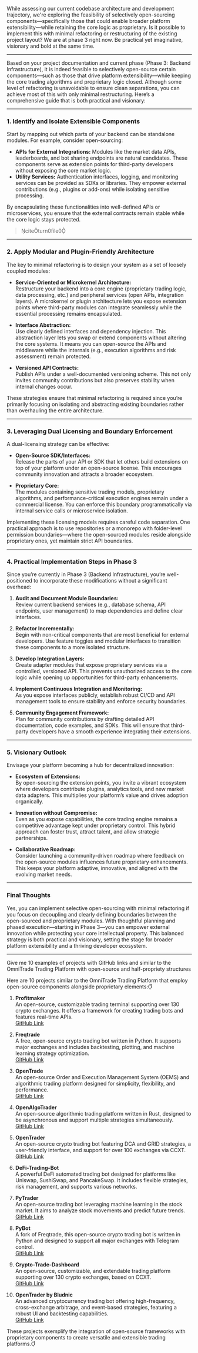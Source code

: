 While assessing our current codebase architecture and development trajectory, we're exploring the feasibility of selectively open-sourcing components—specifically those that could enable broader platform extensibility—while retaining the core logic as proprietary. Is it possible to implement this with minimal refactoring or restructuring of the existing project layout? We are at phase 3 right now.  Be practical yet imaginative, visionary and bold at the same time.

---

Based on your project documentation and current phase (Phase 3: Backend Infrastructure), it is indeed feasible to selectively open-source certain components—such as those that drive platform extensibility—while keeping the core trading algorithms and proprietary logic closed. Although some level of refactoring is unavoidable to ensure clean separations, you can achieve most of this with only minimal restructuring. Here’s a comprehensive guide that is both practical and visionary:

---

### 1. **Identify and Isolate Extensible Components**

Start by mapping out which parts of your backend can be standalone modules. For example, consider open-sourcing:

- **APIs for External Integrations:** Modules like the market data APIs, leaderboards, and bot sharing endpoints are natural candidates. These components serve as extension points for third-party developers without exposing the core market logic.
- **Utility Services:** Authentication interfaces, logging, and monitoring services can be provided as SDKs or libraries. They empower external contributions (e.g., plugins or add-ons) while isolating sensitive processing.

By encapsulating these functionalities into well-defined APIs or microservices, you ensure that the external contracts remain stable while the core logic stays protected.

> citeturn0file0

---

### 2. **Apply Modular and Plugin-Friendly Architecture**

The key to minimal refactoring is to design your system as a set of loosely coupled modules:

- **Service-Oriented or Microkernel Architecture:**  
  Restructure your backend into a core engine (proprietary trading logic, data processing, etc.) and peripheral services (open APIs, integration layers). A microkernel or plugin architecture lets you expose extension points where third-party modules can integrate seamlessly while the essential processing remains encapsulated.

- **Interface Abstraction:**  
  Use clearly defined interfaces and dependency injection. This abstraction layer lets you swap or extend components without altering the core systems. It means you can open-source the APIs and middleware while the internals (e.g., execution algorithms and risk assessment) remain protected.

- **Versioned API Contracts:**  
  Publish APIs under a well-documented versioning scheme. This not only invites community contributions but also preserves stability when internal changes occur.

These strategies ensure that minimal refactoring is required since you’re primarily focusing on isolating and abstracting existing boundaries rather than overhauling the entire architecture.

---

### 3. **Leveraging Dual Licensing and Boundary Enforcement**

A dual-licensing strategy can be effective:

- **Open-Source SDK/Interfaces:**  
  Release the parts of your API or SDK that let others build extensions on top of your platform under an open-source license. This encourages community innovation and attracts a broader ecosystem.

- **Proprietary Core:**  
  The modules containing sensitive trading models, proprietary algorithms, and performance-critical execution engines remain under a commercial license. You can enforce this boundary programmatically via internal service calls or microservice isolation.

Implementing these licensing models requires careful code separation. One practical approach is to use repositories or a monorepo with folder-level permission boundaries—where the open-sourced modules reside alongside proprietary ones, yet maintain strict API boundaries.

---

### 4. **Practical Implementation Steps in Phase 3**

Since you’re currently in Phase 3 (Backend Infrastructure), you’re well-positioned to incorporate these modifications without a significant overhead:

1. **Audit and Document Module Boundaries:**  
   Review current backend services (e.g., database schema, API endpoints, user management) to map dependencies and define clear interfaces.

2. **Refactor Incrementally:**  
   Begin with non-critical components that are most beneficial for external developers. Use feature toggles and modular interfaces to transition these components to a more isolated structure.

3. **Develop Integration Layers:**  
   Create adapter modules that expose proprietary services via a controlled, versioned API. This prevents unauthorized access to the core logic while opening up opportunities for third-party enhancements.

4. **Implement Continuous Integration and Monitoring:**  
   As you expose interfaces publicly, establish robust CI/CD and API management tools to ensure stability and enforce security boundaries.

5. **Community Engagement Framework:**  
   Plan for community contributions by drafting detailed API documentation, code examples, and SDKs. This will ensure that third-party developers have a smooth experience integrating their extensions.

---

### 5. **Visionary Outlook**

Envisage your platform becoming a hub for decentralized innovation:

- **Ecosystem of Extensions:**  
  By open-sourcing the extension points, you invite a vibrant ecosystem where developers contribute plugins, analytics tools, and new market data adapters. This multiplies your platform’s value and drives adoption organically.

- **Innovation without Compromise:**  
  Even as you expose capabilities, the core trading engine remains a competitive advantage kept under proprietary control. This hybrid approach can foster trust, attract talent, and allow strategic partnerships.

- **Collaborative Roadmap:**  
  Consider launching a community-driven roadmap where feedback on the open-source modules influences future proprietary enhancements. This keeps your platform adaptive, innovative, and aligned with the evolving market needs.

---

### Final Thoughts

Yes, you can implement selective open-sourcing with minimal refactoring if you focus on decoupling and clearly defining boundaries between the open-sourced and proprietary modules. With thoughtful planning and phased execution—starting in Phase 3—you can empower external innovation while protecting your core intellectual property. This balanced strategy is both practical and visionary, setting the stage for broader platform extensibility and a thriving developer ecosystem.

---
 
Give me 10 examples of projects  with GitHub links and similar to the OmniTrade Trading Platform with open-source and half-propriety structures

Here are 10 projects similar to the OmniTrade Trading Platform that employ open-source components alongside proprietary elements:

1. **Profitmaker**  
   An open-source, customizable trading terminal supporting over 130 crypto exchanges. It offers a framework for creating trading bots and features real-time APIs.  
   [GitHub Link](https://github.com/suenot/profitmaker)

2. **Freqtrade**  
   A free, open-source crypto trading bot written in Python. It supports major exchanges and includes backtesting, plotting, and machine learning strategy optimization.  
   [GitHub Link](https://github.com/freqtrade/freqtrade)

3. **OpenTrade**  
   An open-source Order and Execution Management System (OEMS) and algorithmic trading platform designed for simplicity, flexibility, and performance.  
   [GitHub Link](https://github.com/Gwill/opentrade)

4. **OpenAlgoTrader**  
   An open-source algorithmic trading platform written in Rust, designed to be asynchronous and support multiple strategies simultaneously.  
   [GitHub Link](https://github.com/billrisher/OpenAlgoTrader)

5. **OpenTrader**  
   An open-source crypto trading bot featuring DCA and GRID strategies, a user-friendly interface, and support for over 100 exchanges via CCXT.  
   [GitHub Link](https://github.com/Open-Trader/opentrader)

6. **DeFi-Trading-Bot**  
   A powerful DeFi automated trading bot designed for platforms like Uniswap, SushiSwap, and PancakeSwap. It includes flexible strategies, risk management, and supports various networks.  
   

7. **PyTrader**  
   An open-source trading bot leveraging machine learning in the stock market. It aims to analyze stock movements and predict future trends.  
   [GitHub Link](https://github.com/hahnicity/pytrader)

8. **PyBot**  
   A fork of Freqtrade, this open-source crypto trading bot is written in Python and designed to support all major exchanges with Telegram control.  
   [GitHub Link](https://github.com/ElisaBee/PyBot)

9. **Crypto-Trade-Dashboard**  
   An open-source, customizable, and extendable trading platform supporting over 130 crypto exchanges, based on CCXT.  
   [GitHub Link](https://github.com/Savant-Capital/crypto-trade-dashboard)

10. **OpenTrader by Bludnic**  
    An advanced cryptocurrency trading bot offering high-frequency, cross-exchange arbitrage, and event-based strategies, featuring a robust UI and backtesting capabilities.  
    [GitHub Link](https://github.com/Open-Trader/opentrader)

These projects exemplify the integration of open-source frameworks with proprietary components to create versatile and extensible trading platforms. 